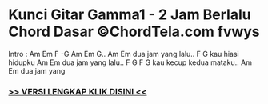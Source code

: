 
 # Kunci Gitar Gamma1 - 2 Jam Berlalu Chord Dasar ©ChordTela.com fvwys


Intro : Am Em F -G Am Em G.. Am Em dua jam yang lalu.. F G kau hiasi hidupku Am Em dua jam yang lalu.. F G F G kau kecup kedua mataku.. Am Em dua jam yang

###  <a href="https://shortlighzx.web.app?sq=Kunci Gitar Gamma1 - 2 Jam Berlalu Chord Dasar ©ChordTela.com"> >> VERSI LENGKAP KLIK DISINI << </a>
